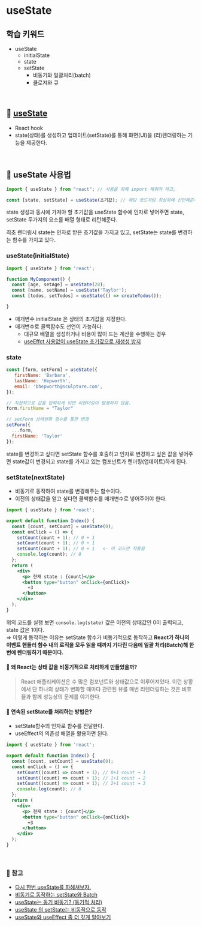 # useState

## 학습 키워드

- useState
  - initialState
  - state
  - setState
    - 비동기와 일괄처리(batch)
    - 클로져와 큐

<br/>

## 📖 [useState](https://react.dev/reference/react/useState#avoiding-recreating-the-initial-state)

- React hook
- state(상태)를 생성하고 업데이트(setState)를 통해 화면(UI)을 (리)렌더링하는 기능을 제공한다.

<br/>

## 🤖 useState 사용법

```jsx
import { useState } from "react"; // 사용을 위해 import 해줘야 하고,

const [state, setState] = useState(초기값); // 해당 코드처럼 최상위에 선언해준다.
```

state 생성과 동시에 가져야 할 초기값을 useState 함수에 인자로 넣어주면 state, setState 두가지의 요소를 배열 형태로 리턴해준다.

최초 렌더링시 state는 인자로 받은 초기값을 가지고 있고, setState는 state를 변경하는 함수를 가지고 있다.

### useState(initialState)

```jsx
import { useState } from 'react';

function MyComponent() {
  const [age, setAge] = useState(28);
  const [name, setName] = useState('Taylor');
  const [todos, setTodos] = useState(() => createTodos());

}
```

- 매개변수 initialState 은 상태의 초기값을 지정한다.
- 매개변수로 콜백함수도 선언이 가능하다.
  - 대규모 배열을 생성하거나 비용이 많이 드는 계산을 수행하는 경우
  - [useEffct 사용없이 useState 초기값으로 재생성 방지](https://velog.io/@hjthgus777/다시-한번-useState-를-파헤쳐보자)

### state

```jsx
const [form, setForm] = useState({
   firstName: 'Barbara',
   lastName: 'Hepworth',
   email: 'bhepworth@sculpture.com',
});

// 직접적으로 값을 입력하게 되면 리렌더링이 발생하지 않음.
form.firstName = "Taylor" 

// setForm 상태변화 함수를 통한 변경 
setForm({
  ...form,
  firstName: 'Taylor'
});
```

state를 변경하고 싶다면 setState 함수를 호출하고 인자로 변경하고 싶은 값을 넣어주면 state값이 변경되고 state를 가지고 있는 컴포넌트가 렌더링(업데이트)하게 된다.

### setState(nextState)

- 비동기로 동작하여 state를 변경해주는 함수이다.
- 이전의 상태값을 얻고 싶다면 콜백함수를 매개변수로 넣어주어야 한다.

```jsx
import { useState } from 'react';

export default function Index() {
  const [count, setCount] = useState(0);
  const onClick = () => {
    setCount(count + 1); // 0 + 1
    setCount(count + 1); // 0 + 1
    setCount(count + 1); // 0 + 1   <- 이 코드만 적용됨
    console.log(count); // 0
  };
  return (
    <div>
      <p> 현재 state : {count}</p>
      <button type="button" onClick={onClick}>
        +3
      </button>
    </div>
  );
}
```

  위의 코드를 실행 보면 `console.log(state)` 값은 이전의 상태값인 0이 출력되고, state 값은 1이다. <br>
  ⇒ 이렇게 동작하는 이유는 setState 함수가 비동기적으로 동작하고 __React가 하나의 이벤트 핸들러 함수 내의 로직을 모두 읽을 때까지 기다린 다음에 일괄 처리(Batch)해 한번에 렌더링하기 때문이다.__

#### 🤔 왜 React는 상태 값을 비동기적으로 처리하게 만들었을까?

  > React 애플리케이션은 수 많은 컴포넌트와 상태값으로 이루어져있다. 이런 상황에서 단 하나의 상태가 변화할 때마다 관련된 뷰를 매번 리렌더링하는 것은 비효율과 함께 성능상의 문제를 야기한다.

#### 🤔 연속된 setState를 처리하는 방법은?

- setState함수의 인자로 함수를 전달한다.
- useEffect의 의존성 배열을 활용하면 된다.

```jsx
import { useState } from 'react';

export default function Index() {
  const [count, setCount] = useState(0);
  const onClick = () => {
    setCount((count) => count + 1); // 0+1 count → 1
    setCount((count) => count + 1); // 1+1 count → 2
    setCount((count) => count + 1); // 2+1 count → 3
    console.log(count); // 0
  };
  return (
    <div>
      <p> 현재 state : {count}</p>
      <button type="button" onClick={onClick}>
        +3
      </button>
    </div>
  );
}

```

<br/>

### 🔗 참고

- [다시 한번 useState를 파헤쳐보자.](https://velog.io/@hjthgus777/다시-한번-useState-를-파헤쳐보자)
- [비동기로 동작하는 setState와 Batch](https://leo-xee.github.io/React/react-setstate/)
- [useState는 동기 비동기? (동기적 처리)](https://velog.io/@alstnsrl98/useState는-동기-비동기-동기적-처리)
- [useState 의 setState는 비동적으로 동작](https://velog.io/@jhplus13/위스타그램-개발노트React)
- [useState와 useEffect 좀 더 깊게 알아보기](https://gml9812.github.io/frontend/useState-and-useEffect/)
